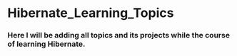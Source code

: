 # Hibernate_Learning_Topics

### Here I will be adding all topics and its projects while the course of learning Hibernate.
